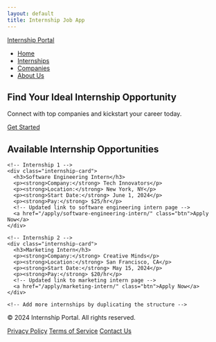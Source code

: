 ```yaml
---
layout: default
title: Internship Job App
---
```


<!-- Link to the CSS file -->
<link rel="stylesheet" href="/assets/css/style.css">

<!-- Custom Navbar -->
<nav class="navbar">
  <div class="container">
    <div class="logo">
      <a href="#">Internship Portal</a>
    </div>
    <ul class="nav-links">
      <li><a href="#">Home</a></li>
      <li><a href="#">Internships</a></li>
      <li><a href="#">Companies</a></li>
      <li><a href="#">About Us</a></li>
    </ul>
  </div>
</nav>

<!-- Hero Section -->
<section class="hero">
  <div class="container">
    <h1>Find Your Ideal Internship Opportunity</h1>
    <p>Connect with top companies and kickstart your career today.</p>
    <a href="#" class="btn">Get Started</a>
  </div>
</section>

<!-- Internship Listings Section -->
<section class="internship-listings">
  <div class="container">
    <h2>Available Internship Opportunities</h2>

    <!-- Internship 1 -->
    <div class="internship-card">
      <h3>Software Engineering Intern</h3>
      <p><strong>Company:</strong> Tech Innovators</p>
      <p><strong>Location:</strong> New York, NY</p>
      <p><strong>Start Date:</strong> June 1, 2024</p>
      <p><strong>Pay:</strong> $25/hr</p>
      <!-- Updated link to software engineering intern page -->
      <a href="/apply/software-engineering-intern/" class="btn">Apply Now</a>
    </div>

    <!-- Internship 2 -->
    <div class="internship-card">
      <h3>Marketing Intern</h3>
      <p><strong>Company:</strong> Creative Minds</p>
      <p><strong>Location:</strong> San Francisco, CA</p>
      <p><strong>Start Date:</strong> May 15, 2024</p>
      <p><strong>Pay:</strong> $20/hr</p>
      <!-- Updated link to marketing intern page -->
      <a href="/apply/marketing-intern/" class="btn">Apply Now</a>
    </div>

    <!-- Add more internships by duplicating the structure -->
  </div>
</section>

<!-- Footer -->
<footer>
  <div class="container">
    <p>&copy; 2024 Internship Portal. All rights reserved.</p>
    <div>
      <a href="#">Privacy Policy</a>
      <a href="#">Terms of Service</a>
      <a href="#">Contact Us</a>
    </div>
  </div>
</footer>

